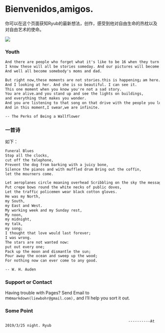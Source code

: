 # Bienvenidos,amigos.

你可以在这个页面获知Ryub的最新想法，创作，感受到他对自由生命的热枕以及对自由艺术的使命。
<p><img src ="https://pic4.zhimg.com/80/v2-b3df32fe9dda0172cc5a3a13ac67d505_hd.jpg"> </p>

###  Youth

```markdown
And there are people who forget what it's like to be 16 when they turn 17.
I know these will all be stories someday. And our pictures will become old photographs. 
And well all become somebody's moms and dad.

But right now,these moments are not stories.this is happening」am here.
And I looking at her. And she is so beautiful. I can see it.
This one moment when you know you're not a sad story. 
You are alive.and you stand up and see the lights on buildings,
and everything that makes you wonder.
And you are listening to that song on that drive with the people you love most in this world.
And in this moment,I swear,we are infinite.

-- The Perks of Being a Wallflower
```

### 一首诗

如下：

```markdown
Funeral Blues      
Stop all the clocks, 
cut off the telephone, 
Prevent the dog from barking with a juicy bone,
Silence the pianos and with muffled drum Bring out the coffin, 
let the mourners come. 

Let aeroplanes circle moaning overhead Scribbling on the sky the message He Is Dead. 
Put crepe bows round the white necks of public doves, 
Let the traffic policemen wear black cotton gloves. 
He was my North, 
my South, 
my East and West. 
My working week and my Sunday rest, 
My noon, 
my midnight, 
my talk, 
my song; 
I thought that love would last forever; 
I was wrong. 
The stars are not wanted now: 
put out every one; 
Pack up the moon and dismantle the sun; 
Pour away the ocean and sweep up the wood; 
For nothing now can ever come to any good.   

-- W. H. Auden
```




### Support or Contact

Having trouble with Pages? Send Email to me```markdown(liewbohr@gmail.com),``` and I’ll help you sort it out.

### Some Point 

                                                            ----------At 2019/3/25 night. Ryub


